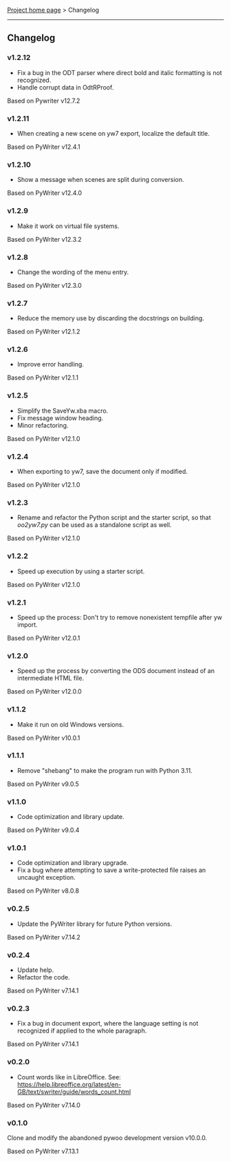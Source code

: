 [Project home page](index) > Changelog

------------------------------------------------------------------------

## Changelog

### v1.2.12

- Fix a bug in the ODT parser where direct bold and italic formatting is
not recognized.
- Handle corrupt data in OdtRProof.

Based on Pywriter v12.7.2

### v1.2.11

- When creating a new scene on yw7 export, localize the default title.

Based on PyWriter v12.4.1

### v1.2.10

- Show a message when scenes are split during conversion.

Based on PyWriter v12.4.0

### v1.2.9

- Make it work on virtual file systems.

Based on PyWriter v12.3.2

### v1.2.8

- Change the wording of the menu entry.

Based on PyWriter v12.3.0

### v1.2.7

- Reduce the memory use by discarding the docstrings on building.

Based on PyWriter v12.1.2

### v1.2.6

- Improve error handling.

Based on PyWriter v12.1.1

### v1.2.5

- Simplify the SaveYw.xba macro.
- Fix message window heading.
- Minor refactoring.

Based on PyWriter v12.1.0

### v1.2.4

- When exporting to yw7, save the document only if modified.

Based on PyWriter v12.1.0

### v1.2.3

- Rename and refactor the Python script and the starter script, so that *oo2yw7.py* can be used as a standalone script as well.

Based on PyWriter v12.1.0

### v1.2.2

- Speed up execution by using a starter script.

Based on PyWriter v12.1.0

### v1.2.1

- Speed up the process: Don't try to remove nonexistent tempfile after yw import. 

Based on PyWriter v12.0.1

### v1.2.0
      
- Speed up the process by converting the ODS document instead of an intermediate HTML file.

Based on PyWriter v12.0.0

### v1.1.2

- Make it run on old Windows versions. 

Based on PyWriter v10.0.1

### v1.1.1

- Remove "shebang" to make the program run with Python 3.11. 

Based on PyWriter v9.0.5

### v1.1.0

- Code optimization and library update. 

Based on PyWriter v9.0.4

### v1.0.1

- Code optimization and library upgrade. 
- Fix a bug where attempting to save a write-protected file raises an uncaught exception.

Based on PyWriter v8.0.8

### v0.2.5

- Update the PyWriter library for future Python versions.

Based on PyWriter v7.14.2

### v0.2.4

- Update help.
- Refactor the code.

Based on PyWriter v7.14.1

### v0.2.3

- Fix a bug in document export, where the language setting is not recognized if applied to the whole paragraph. 

Based on PyWriter v7.14.1

### v0.2.0

- Count words like in LibreOffice. See:
https://help.libreoffice.org/latest/en-GB/text/swriter/guide/words_count.html

Based on PyWriter v7.14.0

### v0.1.0

 Clone and modify the abandoned pywoo development version v10.0.0.
 
 Based on PyWriter v7.13.1

